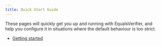 ```yaml
---
title: Quick Start Guide
---
```

These pages will quickly get you up and running with EqualsVerifier, and help you configure it in situations where the default behaviour is too strict.

* [Getting started](/equalsverifier/manual/gettingstarted)

